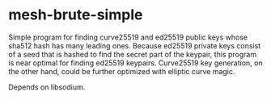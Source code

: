 # mesh-brute-simple

Simple program for finding curve25519 and ed25519 public keys whose sha512 hash has many leading ones.
Because ed25519 private keys consist of a seed that is hashed to find the secret part of the keypair,
this program is near optimal for finding ed25519 keypairs. Curve25519 key generation, on the other hand,
could be further optimized with elliptic curve magic.

Depends on libsodium.
